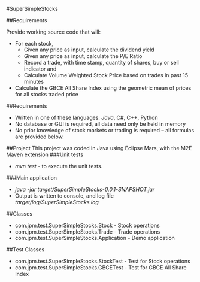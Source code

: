 #SuperSimpleStocks

##Requirements

Provide working source code that will:
* For each stock, 
	* Given any price as input, calculate the dividend yield
    * Given any price as input, calculate the P/E Ratio
    * Record a trade, with time stamp, quantity of shares, buy or sell indicator and 
    * Calculate Volume Weighted Stock Price based on trades in past 15 minutes
* Calculate the GBCE All Share Index using the geometric mean of prices for all stocks traded price

##Requirements
* Written in one of these languages: _Java_, C#, C++, Python
* No database or GUI is required, all data need only be held in memory
* No prior knowledge of stock markets or trading is required – all formulas are provided below.

##Project
This project was coded in Java using Eclipse Mars, with the M2E Maven extension
###Unit tests
* _mvn test_ - to execute the unit tests.

###Main application
* _java -jar target/SuperSimpleStocks-0.0.1-SNAPSHOT.jar_
* Output is written to console, and log file _target/log/SuperSimpleStocks.log_

##Classes
* com.jpm.test.SuperSimpleStocks.Stock - Stock operations
* com.jpm.test.SuperSimpleStocks.Trade - Trade operations
* com.jpm.test.SuperSimpleStocks.Application - Demo application

##Test Classes
* com.jpm.test.SuperSimpleStocks.StockTest - Test for Stock operations
* com.jpm.test.SuperSimpleStocks.GBCETest - Test for GBCE All Share Index